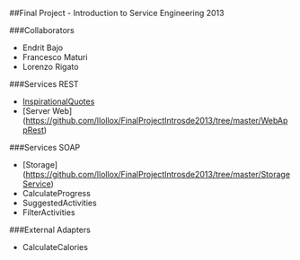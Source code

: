 ##Final Project - Introduction to Service Engineering 2013

###Collaborators
*   Endrit Bajo
*   Francesco Maturi
*   Lorenzo Rigato

###Services REST
*   [InspirationalQuotes](https://github.com/llollox/FinalProjectIntrosde2013/tree/master/inspirationalquotes)
*   [Server Web] (https://github.com/llollox/FinalProjectIntrosde2013/tree/master/WebAppRest)

###Services SOAP
*   [Storage] (https://github.com/llollox/FinalProjectIntrosde2013/tree/master/StorageService)
*   CalculateProgress
*   SuggestedActivities
*   FilterActivities


###External Adapters
*   CalculateCalories
